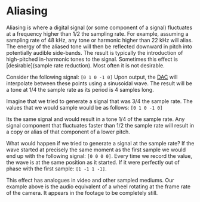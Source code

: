 # Aliasing
Aliasing is where a digital signal (or some component of a signal) fluctuates at a frequency higher than 1/2 the sampling rate. For example, assuming a sampling rate of 48 kHz, any tone or harmonic higher than 22 kHz will alias. The energy of the aliased tone will then be reflected downward in pitch into potentially audible side-bands. The result is typically the introduction of high-pitched in-harmonic tones to the signal. Sometimes this effect is [desirable](sample rate reduction). Most often it is not desirable. 

Consider the following signal: `[0 1 0 -1 0]` Upon output, the [DAC](DAC) will interpolate between these points using a sinusoidal wave. The result will be a tone at 1/4 the sample rate as its period is 4 samples long. 

Imagine that we tried to generate a signal that was 3/4 the sample rate. The values that we would sample would be as follows: `[0 1 0 -1 0]`

Its the same signal and would result in a tone 1/4 of the sample rate. Any signal component that fluctuates faster than 1/2 the sample rate will result in a copy or alias of that component of a lower pitch.

What would happen if we tried to generate a signal at the sample rate? If the wave started at precisely the same moment as the first sample we would end up with the following signal: `[0 0 0 0]`. Every time we record the value, the wave is at the same position as it started. If it were perfectly out of phase with the first sample: `[1 -1 1 -1]`. 

This effect has analogues in video and other sampled mediums. Our example above is the audio equivalent of a wheel rotating at the frame rate of the camera. It appears in the footage to be completely still. 